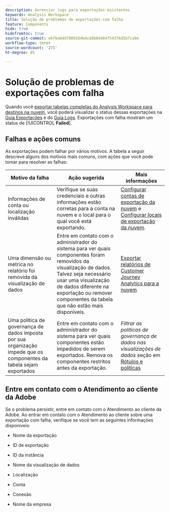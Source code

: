 ```yaml
---
description: Gerenciar logs para exportações existentes
keywords: Analysis Workspace
title: Solução de problemas de exportações com falha
feature: Components
hide: true
hidefromtoc: true
source-git-commit: eb7ba8dd7809164bdcddb0d484754376d5b7ca9e
workflow-type: tm+mt
source-wordcount: '271'
ht-degree: 8%

---
```


# Solução de problemas de exportações com falha

Quando você [exportar tabelas completas do Analysis Workspace para destinos na nuvem](/help/analysis-workspace/export/export-cloud.md), você poderá visualizar o status dessas exportações na [Guia Exportações](/help/components/exports/manage-exports.md) e do [Guia Logs](/help/components/exports/manage-export-logs.md). Exportações com falha mostram um status de [!UICONTROL **Failed**].

## Falhas e ações comuns

As exportações podem falhar por vários motivos. A tabela a seguir descreve alguns dos motivos mais comuns, com ações que você pode tomar para resolver as falhas:

| Motivo da falha | Ação sugerida | Mais informações |
|---------|----------|---------|
| Informações de conta ou localização inválidas | Verifique se suas credenciais e outras informações estão corretas para a conta na nuvem e o local para o qual você está exportando. | [Configurar contas de exportação da nuvem](/help/components/exports/cloud-export-accounts.md) e [Configurar locais de exportação da nuvem](/help/components/exports/cloud-export-locations.md). |
| Uma dimensão ou métrica no relatório foi removida da visualização de dados | Entre em contato com o administrador do sistema para ver quais componentes foram removidos da visualização de dados. Talvez seja necessário usar uma visualização de dados diferente na exportação ou remover componentes da tabela que não estão mais disponíveis. | [Exportar relatórios de Customer Journey Analytics para a nuvem](/help/analysis-workspace/export/export-cloud.md) |
| Uma política de governança de dados imposta por sua organização impede que os componentes da tabela sejam exportados | Entre em contato com o administrador do sistema para ver quais componentes estão impedidos de serem exportados. Remova os componentes restritos antes da exportação. | *Filtrar as políticas de governança de dados nas visualizações de dados* seção em [Rótulos e políticas](/help/data-views/data-governance.md) |

## Entre em contato com o Atendimento ao cliente da Adobe

Se o problema persistir, entre em contato com o Atendimento ao cliente da Adobe. Ao entrar em contato com o Atendimento ao cliente sobre uma exportação com falha, verifique se você tem as seguintes informações disponíveis:

* Nome da exportação

* ID de exportação

* ID da instância

* Nome da visualização de dados

* Localização

* Conta

* Conexão

* Nome da empresa